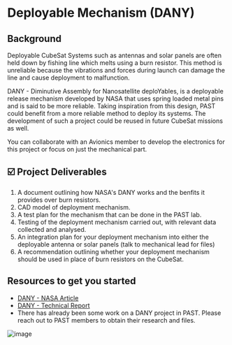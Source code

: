 # Deployable Mechanism (DANY)

## Background
Deployable CubeSat Systems such as antennas and solar panels are often held down by fishing line which melts using a burn 
resistor. This method is unreliable because the vibrations and forces during launch can damage the line and cause 
deployment to malfunction. 

DANY - Diminutive Assembly for Nanosatellite deploYables, is a deployable release mechanism developed by NASA that uses spring
loaded metal pins and is said to be more reliable. Taking inspiration from this design, PAST could benefit from a more reliable
method to deploy its systems. The development of such a project could be reused in future CubeSat missions as well.

You can collaborate with an Avionics member to develop the electronics for this project or focus on just the mechanical part.

## ☑️ Project Deliverables
1. A document outlining how NASA's DANY works and the benfits it provides over burn resistors.
2. CAD model of deployment mechanism.
3. A test plan for the mechanism that can be done in the PAST lab.
4. Testing of the deployment mechanism carried out, with relevant data collected and analysed.
5. An integration plan for your deployment mechanism into either the deployable antenna or solar panels (talk to mechanical lead for files)
6. A recommendation outlining whether your deployment mechanism should be used in place of burn resistors on the CubeSat.

## Resources to get you started
- [DANY - NASA Article](https://technology.nasa.gov/patent/GSC-TOPS-36)
- [DANY - Technical Report](https://ntrs.nasa.gov/citations/20170001254)
- There has already been some work on a DANY project in PAST. Please reach out to PAST members to obtain their research and files.

![image](https://github.com/user-attachments/assets/4160e24e-907c-40ec-b8b5-12ff913e44bf)

